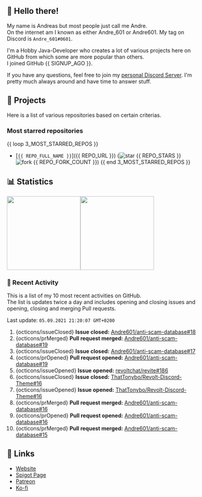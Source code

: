 <!-- Links -->
[purr]: https://purrbot.site
[discord]: https://discord.gg/6dazXp6
[website]: https://andre601.ch
[spigot]: https://www.spigotmc.org/resources/authors/56829/
[patreon]: https://patreon.com/andre_601
[ko-fi]: https://ko-fi.com/andre_601

<!-- SVGs -->
[star]: https://cdn.jsdelivr.net/gh/Readme-Workflows/Readme-Icons@main/icons/octicons/StarredRepository.svg
[fork]: https://cdn.jsdelivr.net/gh/Readme-Workflows/Readme-Icons@main/icons/octicons/ForkedRepository.svg

## 👋 Hello there!
My name is Andreas but most people just call me Andre.  
On the internet am I known as either Andre_601 or Andre601. My tag on Discord is `Andre_601#0601`.

I'm a Hobby Java-Developer who creates a lot of various projects here on GitHub from which some are more popular than others.  
I joined GitHub {{ SIGNUP_AGO }}.

If you have any questions, feel free to join my [personal Discord Server][discord]. I'm pretty much always around and have time to answer stuff.

## 📁 Projects
Here is a list of various repositories based on certain criterias.

### Most starred repositories

{{ loop 3_MOST_STARRED_REPOS }}
- [`{{ REPO_FULL_NAME }}`]({{ REPO_URL }}) (![star] {{ REPO_STARS }} ![fork] {{ REPO_FORK_COUNT }})
{{ end 3_MOST_STARRED_REPOS }}

## 📊 Statistics
<img height="195px" src="https://github-readme-stats.vercel.app/api?username=Andre601&show_icons=true&hide_rank=true&title_color=3498db&bg_color=ffffff00&text_color=718096&disable_animations=true"><img height="195px" src="https://github-readme-stats.vercel.app/api/top-langs?username=Andre601&layout=compact&title_color=3498db&bg_color=ffffff00&text_color=718096">

### 📜 Recent Activity
This is a list of my 10 most recent activities on GitHub.  
The list is updates twice a day and includes opening and closing issues and opening, closing and merging Pull requests.

<!--RECENT_ACTIVITY:last_update-->
Last update: `05.09.2021 21:20:07 GMT+0200`
<!--RECENT_ACTIVITY:last_update_end-->
<!--RECENT_ACTIVITY:start-->
1. {octicons/issueClosed} **Issue closed:** [Andre601/anti-scam-database#18](https://github.com/Andre601/anti-scam-database/issues/18)
2. {octicons/prMerged} **Pull request merged:** [Andre601/anti-scam-database#19](https://github.com/Andre601/anti-scam-database/pull/19)
3. {octicons/issueClosed} **Issue closed:** [Andre601/anti-scam-database#17](https://github.com/Andre601/anti-scam-database/issues/17)
4. {octicons/prOpened} **Pull request opened:** [Andre601/anti-scam-database#19](https://github.com/Andre601/anti-scam-database/pull/19)
5. {octicons/issueOpened} **Issue opened:** [revoltchat/revite#186](https://github.com/revoltchat/revite/issues/186)
6. {octicons/issueClosed} **Issue closed:** [ThatTonybo/Revolt-Discord-Theme#16](https://github.com/ThatTonybo/Revolt-Discord-Theme/issues/16)
7. {octicons/issueOpened} **Issue opened:** [ThatTonybo/Revolt-Discord-Theme#16](https://github.com/ThatTonybo/Revolt-Discord-Theme/issues/16)
8. {octicons/prMerged} **Pull request merged:** [Andre601/anti-scam-database#16](https://github.com/Andre601/anti-scam-database/pull/16)
9. {octicons/prOpened} **Pull request opened:** [Andre601/anti-scam-database#16](https://github.com/Andre601/anti-scam-database/pull/16)
10. {octicons/prMerged} **Pull request merged:** [Andre601/anti-scam-database#15](https://github.com/Andre601/anti-scam-database/pull/15)
<!--RECENT_ACTIVITY:end-->

## 🔗 Links
- [Website]
- [Spigot Page][spigot]
- [Patreon]
- [Ko-fi]
